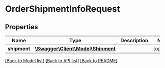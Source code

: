 # OrderShipmentInfoRequest

## Properties
Name | Type | Description | Notes
------------ | ------------- | ------------- | -------------
**shipment** | [**\Swagger\Client\Model\Shipment**](Shipment.md) |  | [optional] 

[[Back to Model list]](../../README.md#documentation-for-models) [[Back to API list]](../../README.md#documentation-for-api-endpoints) [[Back to README]](../../README.md)

